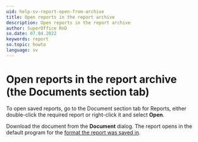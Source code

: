 ```yaml
---
uid: help-sv-report-open-from-archive
title: Open reports in the report archive
description: Open reports in the report archive
author: SuperOffice RnD
so.date: 07.04.2022
keywords: report
so.topic: howto
language: sv
---
```


# Open reports in the report archive (the Documents section tab)

To open saved reports, go to the Document section tab for Reports, either double-click the required report or right-click it and select **Open**.

Download the document from the **Document** dialog. The report opens in the default program for the [format the report was saved in][1].

<!-- Referenced links -->
[1]: save.md

<!-- Referenced images -->

